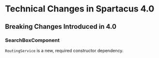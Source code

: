 # Technical Changes in Spartacus 4.0

## Breaking Changes Introduced in 4.0
### SearchBoxComponent

`RoutingService` is a new, required constructor dependency.
